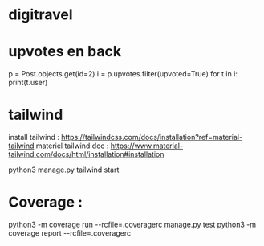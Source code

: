 # digitravel

# upvotes en back
p = Post.objects.get(id=2)
i = p.upvotes.filter(upvoted=True)
for t in i:
    print(t.user)

# tailwind
install tailwind : https://tailwindcss.com/docs/installation?ref=material-tailwind
materiel tailwind doc : https://www.material-tailwind.com/docs/html/installation#installation

python3 manage.py tailwind start

# Coverage :

python3 -m coverage run --rcfile=.coveragerc manage.py test
python3 -m coverage report --rcfile=.coveragerc

